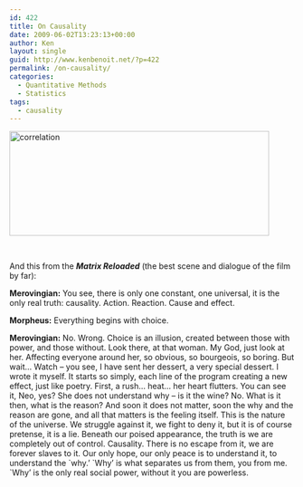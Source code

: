 ```yaml
---
id: 422
title: On Causality
date: 2009-06-02T13:23:13+00:00
author: Ken
layout: single
guid: http://www.kenbenoit.net/?p=422
permalink: /on-causality/
categories:
  - Quantitative Methods
  - Statistics
tags:
  - causality
---
```


  <img class="size-full wp-image-423 aligncenter" title="correlation" src="http://www.kenbenoit.net/wp-content/uploads/2009/06/correlation.png" alt="correlation" width="459" height="185" srcset="http://www.kenbenoit.net/wp-content/uploads/2009/06/correlation.png 459w, http://www.kenbenoit.net/wp-content/uploads/2009/06/correlation-300x120.png 300w" sizes="(max-width: 459px) 100vw, 459px" />



   



  And this from the _**Matrix Reloaded**_ (the best scene and dialogue of the film by far):



  **Merovingian:** You see, there is only one constant, one universal, it is the only real truth: causality. Action. Reaction. Cause and effect.


**Morpheus:** Everything begins with choice.

**Merovingian:** No. Wrong. Choice is an illusion, created between those with power, and those without. Look there, at that woman. My God, just look at her. Affecting everyone around her, so obvious, so bourgeois, so boring. But wait&#8230; Watch &#8211; you see, I have sent her dessert, a very special dessert. I wrote it myself. It starts so simply, each line of the program creating a new effect, just like poetry. First, a rush&#8230; heat&#8230; her heart flutters. You can see it, Neo, yes? She does not understand why &#8211; is it the wine? No. What is it then, what is the reason? And soon it does not matter, soon the why and the reason are gone, and all that matters is the feeling itself. This is the nature of the universe. We struggle against it, we fight to deny it, but it is of course pretense, it is a lie. Beneath our poised appearance, the truth is we are completely out of control. Causality. There is no escape from it, we are forever slaves to it. Our only hope, our only peace is to understand it, to understand the \`why.&#8217; \`Why&#8217; is what separates us from them, you from me. \`Why&#8217; is the only real social power, without it you are powerless.

 


   



